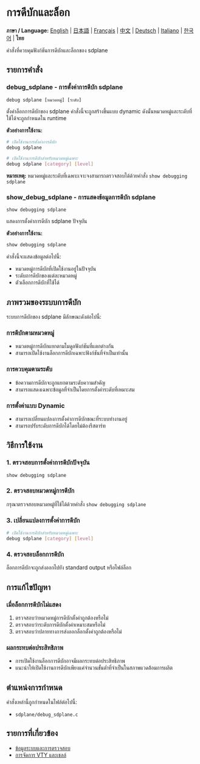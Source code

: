 # การดีบักและล็อก

**ภาษา / Language:** [English](../debug-logging.md) | [日本語](../ja/debug-logging.md) | [Français](../fr/debug-logging.md) | [中文](../zh/debug-logging.md) | [Deutsch](../de/debug-logging.md) | [Italiano](../it/debug-logging.md) | [한국어](../ko/debug-logging.md) | **ไทย**

คำสั่งที่ควบคุมฟังก์ชันการดีบักและล็อกของ sdplane

## รายการคำสั่ง

### debug_sdplane - การตั้งค่าการดีบัก sdplane
```
debug sdplane [หมวดหมู่] [ระดับ]
```

ตั้งค่าล็อกการดีบักของ sdplane คำสั่งนี้จะถูกสร้างขึ้นแบบ dynamic ดังนั้นหมวดหมู่และระดับที่ใช้ได้จะถูกกำหนดใน runtime

**ตัวอย่างการใช้งาน:**
```bash
# เปิดใช้งานการตั้งค่าการดีบัก
debug sdplane

# เปิดใช้งานการดีบักสำหรับหมวดหมู่เฉพาะ
debug sdplane [category] [level]
```

**หมายเหตุ:** หมวดหมู่และระดับที่เฉพาะเจาะจงสามารถตรวจสอบได้ด้วยคำสั่ง `show debugging sdplane`

### show_debug_sdplane - การแสดงข้อมูลการดีบัก sdplane
```
show debugging sdplane
```

แสดงการตั้งค่าการดีบัก sdplane ปัจจุบัน

**ตัวอย่างการใช้งาน:**
```bash
show debugging sdplane
```

คำสั่งนี้จะแสดงข้อมูลต่อไปนี้:
- หมวดหมู่การดีบักที่เปิดใช้งานอยู่ในปัจจุบัน
- ระดับการดีบักของแต่ละหมวดหมู่
- ตัวเลือกการดีบักที่ใช้ได้

## ภาพรวมของระบบการดีบัก

ระบบการดีบักของ sdplane มีลักษณะดังต่อไปนี้:

### การดีบักตามหมวดหมู่
- หมวดหมู่การดีบักแยกตามโมดูลฟังก์ชันที่แตกต่างกัน
- สามารถเปิดใช้งานล็อกการดีบักเฉพาะฟังก์ชันที่จำเป็นเท่านั้น

### การควบคุมตามระดับ
- ข้อความการดีบักจะถูกแยกตามระดับความสำคัญ
- สามารถแสดงเฉพาะข้อมูลที่จำเป็นโดยการตั้งค่าระดับที่เหมาะสม

### การตั้งค่าแบบ Dynamic
- สามารถเปลี่ยนแปลงการตั้งค่าการดีบักขณะที่ระบบทำงานอยู่
- สามารถปรับระดับการดีบักได้โดยไม่ต้องรีสตาร์ท

## วิธีการใช้งาน

### 1. ตรวจสอบการตั้งค่าการดีบักปัจจุบัน
```bash
show debugging sdplane
```

### 2. ตรวจสอบหมวดหมู่การดีบัก
กรุณาตรวจสอบหมวดหมู่ที่ใช้ได้ด้วยคำสั่ง `show debugging sdplane`

### 3. เปลี่ยนแปลงการตั้งค่าการดีบัก
```bash
# เปิดใช้งานการดีบักสำหรับหมวดหมู่เฉพาะ
debug sdplane [category] [level]
```

### 4. ตรวจสอบล็อกการดีบัก
ล็อกการดีบักจะถูกส่งออกไปยัง standard output หรือไฟล์ล็อก

## การแก้ไขปัญหา

### เมื่อล็อกการดีบักไม่แสดง
1. ตรวจสอบว่าหมวดหมู่การดีบักตั้งค่าถูกต้องหรือไม่
2. ตรวจสอบว่าระดับการดีบักตั้งค่าเหมาะสมหรือไม่
3. ตรวจสอบว่าปลายทางการส่งออกล็อกตั้งค่าถูกต้องหรือไม่

### ผลกระทบต่อประสิทธิภาพ
- การเปิดใช้งานล็อกการดีบักอาจมีผลกระทบต่อประสิทธิภาพ
- แนะนำให้เปิดใช้งานการดีบักเพียงแค่จำนวนขั้นต่ำที่จำเป็นในสภาพแวดล้้อมการผลิต

## ตำแหน่งการกำหนด

คำสั่งเหล่านี้ถูกกำหนดในไฟล์ต่อไปนี้:
- `sdplane/debug_sdplane.c`

## รายการที่เกี่ยวข้อง

- [ข้อมูลระบบและการตรวจสอบ](system-monitoring.md)
- [การจัดการ VTY และเชลล์](vty-shell.md)